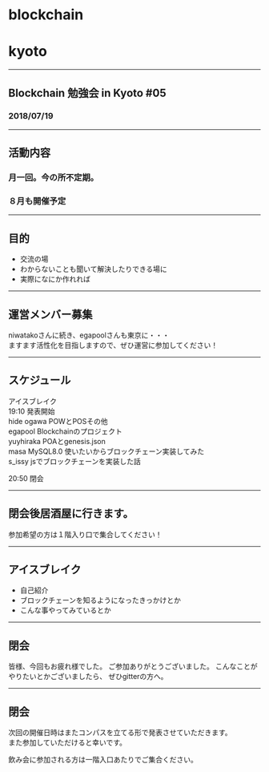 # blockchain
# kyoto

---
## Blockchain 勉強会 in Kyoto #05
### 2018/07/19

---

## 活動内容
### 月一回。今の所不定期。
### ８月も開催予定     
     
---

## 目的
- 交流の場      
- わからないことも聞いて解決したりできる場に    
- 実際になにか作れれば    

---

## 運営メンバー募集
niwatakoさんに続き、egapoolさんも東京に・・・     
ますます活性化を目指しますので、ぜひ運営に参加してください！   
     
---
## スケジュール
アイスブレイク     
19:10  発表開始   
hide ogawa POWとPOSその他     
egapool  Blockchainのプロジェクト     
yuyhiraka POAとgenesis.json      
masa MySQL8.0 使いたいからブロックチェーン実装してみた      
s_issy jsでブロックチェーンを実装した話 

20:50  閉会    

---

## 閉会後居酒屋に行きます。
参加希望の方は１階入り口で集合してください！

---
## アイスブレイク
- 自己紹介    
- ブロックチェーンを知るようになったきっかけとか    
- こんな事やってみているとか    

---
## 閉会
皆様、今回もお疲れ様でした。
ご参加ありがとうございました。
こんなことがやりたいとかございましたら、
ぜひgitterの方へ。

---

## 閉会
次回の開催日時はまたコンパスを立てる形で発表させていただきます。     
また参加していただけると幸いです。         
     
飲み会に参加される方は一階入口あたりでご集合ください。     

